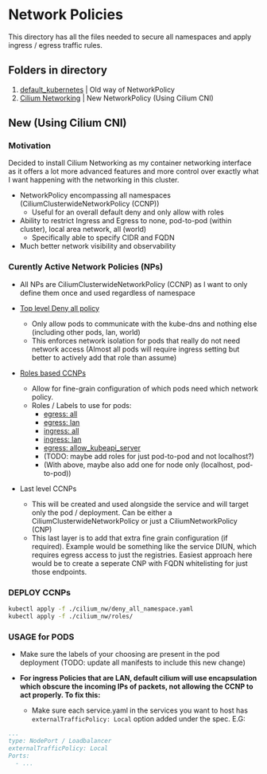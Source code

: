 # Network Policies

This directory has all the files needed to secure all namespaces and apply ingress / egress traffic rules. 

## Folders in directory

1. [default_kubernetes](./default_kubernates/) | Old way of NetworkPolicy
2. [Cilium Networking](./cilium_nw/) | New NetworkPolicy (Using Cilium CNI)

## New (Using Cilium CNI)

### Motivation

Decided to install Cilium Networking as my container networking interface as it offers a lot more advanced features and more control over exactly what I want happening with the networking in this cluster. 

- NetworkPolicy encompassing all namespaces (CiliumClusterwideNetworkPolicy (CCNP))
  - Useful for an overall default deny and only allow with roles
- Ability to restrict Ingress and Egress to none, pod-to-pod (within cluster), local area network, all (world)
  - Specifically able to specify CIDR and FQDN
- Much better network visibility and observability

### Curently Active Network Policies (NPs)

- All NPs are CiliumClusterwideNetworkPolicy (CCNP) as I want to only define them once and used regardless of namespace

- [Top level Deny all policy](./cilium_nw/deny_all_namespace.yaml)
  - Only allow pods to communicate with the kube-dns and nothing else (including other pods, lan, world)
  - This enforces network isolation for pods that really do not need network access (Almost all pods will require ingress setting but better to actively add that role than assume)
- [Roles based CCNPs](./cilium_nw/roles/)
  - Allow for fine-grain configuration of which pods need which network policy.
  - Roles / Labels to use for pods:
    - [egress: all](./cilium_nw/roles/allow_all_egress.yaml)
    - [egress: lan](./cilium_nw/roles/allow_lan_egress.yaml)
    - [ingress: all](./cilium_nw/roles/allow_all_ingress.yaml)
    - [ingress: lan](./cilium_nw/roles/allow_lan_ingress.yaml)
    - [egress: allow_kubeapi_server](./cilium_nw/roles/allow_pods_kubeapi_bidir.yaml)
    - (TODO: maybe add roles for just pod-to-pod and not localhost?)
    - (With above, maybe also add one for node only (localhost, pod-to-pod))

- Last level CCNPs
  - This will be created and used alongside the service and will target only the pod / deployment. Can be either a CiliumClusterwideNetworkPolicy or just a CiliumNetworkPolicy (CNP)
  - This last layer is to add that extra fine grain configuration (if required). Example would be something like the service DIUN, which requires egress access to just the registries. Easiest approach here would be to create a seperate CNP with FQDN whitelisting for just those endpoints.

### DEPLOY CCNPs

```bash
kubectl apply -f ./cilium_nw/deny_all_namespace.yaml
kubectl apply -f ./cilium_nw/roles/ 
```

### USAGE for PODS

- Make sure the labels of your choosing are present in the pod deployment (TODO: update all manifests to include this new change)

- **For ingress Policies that are LAN, default cilium will use encapsulation which obscure the incoming IPs of packets, not allowing the CCNP to act properly. To fix this:**
  - Make sure each service.yaml in the services you want to host has `externalTrafficPolicy: Local` option added under the spec. E.G:
```yaml
...
type: NodePort / Loadbalancer
externalTrafficPolicy: Local
Ports:
  - ...
```


